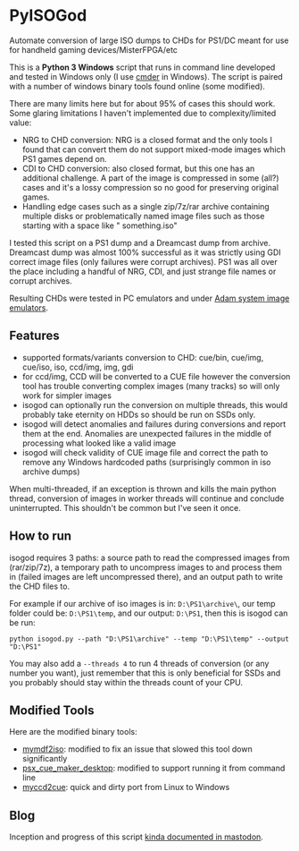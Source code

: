 # PyISOGod

Automate conversion of large ISO dumps to CHDs for PS1/DC meant for use for handheld gaming devices/MisterFPGA/etc

This is a **Python 3 Windows** script that runs in command line developed and tested in Windows only (I use [cmder](https://github.com/cmderdev/cmder) in Windows).
The script is paired with a number of windows binary tools found online (some modified).

There are many limits here but for about 95% of cases this should work. Some glaring limitations I haven't implemented due to complexity/limited value:

* NRG to CHD conversion: NRG is a closed format and the only tools I found that can convert them do not support mixed-mode images which PS1 games depend on.
* CDI to CHD conversion: also closed format, but this one has an additional challenge. A part of the image is compressed in some (all?) cases and it's a lossy compression so no good for preserving original games.
* Handling edge cases such as a single zip/7z/rar archive containing multiple disks or problematically named image files such as those starting with a space like " something.iso"

I tested this script on a PS1 dump and a Dreamcast dump from archive. Dreamcast dump was almost 100% successful as it was strictly using GDI correct image files (only failures were corrupt archives). PS1 was all over the place including a handful of NRG, CDI, and just strange file names or corrupt archives.

Resulting CHDs were tested in PC emulators and under [Adam system image emulators](https://github.com/eduardofilo/RG350_adam_image).

## Features

* supported formats/variants conversion to CHD: cue/bin, cue/img, cue/iso, iso, ccd/img, img, gdi
* for ccd/img, CCD will be converted to a CUE file however the conversion tool has trouble converting complex images (many tracks) so will only work for simpler images
* isogod can optionally run the conversion on multiple threads, this would probably take eternity on HDDs so should be run on SSDs only.
* isogod will detect anomalies and failures during conversions and report them at the end. Anomalies are unexpected failures in the middle of processing what looked like a valid image
* isogod will check validity of CUE image file and correct the path to remove any Windows hardcoded paths (surprisingly common in iso archive dumps)
 
When multi-threaded, if an exception is thrown and kills the main python thread, conversion of images in worker threads will continue and conclude uninterrupted. This shouldn't be common but I've seen it once.

## How to run

isogod requires 3 paths: a source path to read the compressed images from (rar/zip/7z), a temporary path to uncompress images to and process them in (failed images are left uncompressed there), and an output path to write the CHD files to.

For example if our archive of iso images is in: `D:\PS1\archive\`, our temp folder could be: `D:\PS1\temp`, and our output: `D:\PS1`, then this is isogod can be run:

```
python isogod.py --path "D:\PS1\archive" --temp "D:\PS1\temp" --output "D:\PS1"
```

You may also add a `--threads 4` to run 4 threads of conversion (or any number you want), just remember that this is only beneficial for SSDs and you probably should stay within the threads count of your CPU.

## Modified Tools

Here are the modified binary tools:

* [mymdf2iso](https://github.com/SirDimpls/mymdf2iso): modified to fix an issue that slowed this tool down significantly
* [psx_cue_maker_desktop](https://github.com/SirDimpls/psx_cue_maker_desktop): modified to support running it from command line
* [myccd2cue](https://github.com/SirDimpls/myccd2cue): quick and dirty port from Linux to Windows

## Blog

Inception and progress of this script [kinda documented in mastodon](https://pinafore.social/statuses/108564421678064517).
